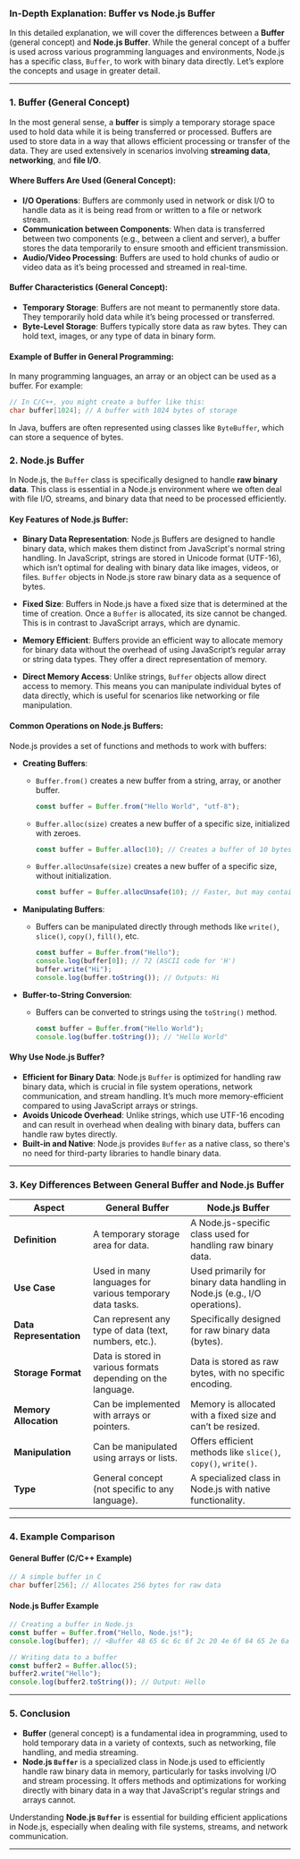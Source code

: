 ### **In-Depth Explanation: Buffer vs Node.js Buffer**

In this detailed explanation, we will cover the differences between a **Buffer** (general concept) and **Node.js Buffer**. While the general concept of a buffer is used across various programming languages and environments, Node.js has a specific class, `Buffer`, to work with binary data directly. Let’s explore the concepts and usage in greater detail.

---

### **1. Buffer (General Concept)**

In the most general sense, a **buffer** is simply a temporary storage space used to hold data while it is being transferred or processed. Buffers are used to store data in a way that allows efficient processing or transfer of the data. They are used extensively in scenarios involving **streaming data**, **networking**, and **file I/O**.

#### **Where Buffers Are Used (General Concept):**
- **I/O Operations**: Buffers are commonly used in network or disk I/O to handle data as it is being read from or written to a file or network stream.
- **Communication between Components**: When data is transferred between two components (e.g., between a client and server), a buffer stores the data temporarily to ensure smooth and efficient transmission.
- **Audio/Video Processing**: Buffers are used to hold chunks of audio or video data as it’s being processed and streamed in real-time.
  
#### **Buffer Characteristics (General Concept):**
- **Temporary Storage**: Buffers are not meant to permanently store data. They temporarily hold data while it’s being processed or transferred.
- **Byte-Level Storage**: Buffers typically store data as raw bytes. They can hold text, images, or any type of data in binary form.

#### **Example of Buffer in General Programming:**
In many programming languages, an array or an object can be used as a buffer. For example:
```cpp
// In C/C++, you might create a buffer like this:
char buffer[1024]; // A buffer with 1024 bytes of storage
```

In Java, buffers are often represented using classes like `ByteBuffer`, which can store a sequence of bytes.

### **2. Node.js Buffer**

In Node.js, the `Buffer` class is specifically designed to handle **raw binary data**. This class is essential in a Node.js environment where we often deal with file I/O, streams, and binary data that need to be processed efficiently.

#### **Key Features of Node.js Buffer:**
- **Binary Data Representation**: Node.js Buffers are designed to handle binary data, which makes them distinct from JavaScript's normal string handling. In JavaScript, strings are stored in Unicode format (UTF-16), which isn’t optimal for dealing with binary data like images, videos, or files. `Buffer` objects in Node.js store raw binary data as a sequence of bytes.
  
- **Fixed Size**: Buffers in Node.js have a fixed size that is determined at the time of creation. Once a `Buffer` is allocated, its size cannot be changed. This is in contrast to JavaScript arrays, which are dynamic.
  
- **Memory Efficient**: Buffers provide an efficient way to allocate memory for binary data without the overhead of using JavaScript’s regular array or string data types. They offer a direct representation of memory.

- **Direct Memory Access**: Unlike strings, `Buffer` objects allow direct access to memory. This means you can manipulate individual bytes of data directly, which is useful for scenarios like networking or file manipulation.

#### **Common Operations on Node.js Buffers:**
Node.js provides a set of functions and methods to work with buffers:

- **Creating Buffers**:
  - `Buffer.from()` creates a new buffer from a string, array, or another buffer.
    ```javascript
    const buffer = Buffer.from("Hello World", "utf-8");
    ```
  - `Buffer.alloc(size)` creates a new buffer of a specific size, initialized with zeroes.
    ```javascript
    const buffer = Buffer.alloc(10); // Creates a buffer of 10 bytes
    ```
  - `Buffer.allocUnsafe(size)` creates a new buffer of a specific size, without initialization.
    ```javascript
    const buffer = Buffer.allocUnsafe(10); // Faster, but may contain old data
    ```

- **Manipulating Buffers**:
  - Buffers can be manipulated directly through methods like `write()`, `slice()`, `copy()`, `fill()`, etc.
    ```javascript
    const buffer = Buffer.from("Hello");
    console.log(buffer[0]); // 72 (ASCII code for 'H')
    buffer.write("Hi");
    console.log(buffer.toString()); // Outputs: Hi
    ```

- **Buffer-to-String Conversion**:
  - Buffers can be converted to strings using the `toString()` method.
    ```javascript
    const buffer = Buffer.from("Hello World");
    console.log(buffer.toString()); // "Hello World"
    ```

#### **Why Use Node.js Buffer?**
- **Efficient for Binary Data**: Node.js `Buffer` is optimized for handling raw binary data, which is crucial in file system operations, network communication, and stream handling. It’s much more memory-efficient compared to using JavaScript arrays or strings.
- **Avoids Unicode Overhead**: Unlike strings, which use UTF-16 encoding and can result in overhead when dealing with binary data, buffers can handle raw bytes directly.
- **Built-in and Native**: Node.js provides `Buffer` as a native class, so there's no need for third-party libraries to handle binary data.

---

### **3. Key Differences Between General Buffer and Node.js Buffer**

| **Aspect**                | **General Buffer**                                      | **Node.js Buffer**                                           |
|---------------------------|---------------------------------------------------------|-------------------------------------------------------------|
| **Definition**             | A temporary storage area for data.                     | A Node.js-specific class used for handling raw binary data. |
| **Use Case**               | Used in many languages for various temporary data tasks. | Used primarily for binary data handling in Node.js (e.g., I/O operations). |
| **Data Representation**    | Can represent any type of data (text, numbers, etc.).  | Specifically designed for raw binary data (bytes).         |
| **Storage Format**         | Data is stored in various formats depending on the language. | Data is stored as raw bytes, with no specific encoding.     |
| **Memory Allocation**      | Can be implemented with arrays or pointers.            | Memory is allocated with a fixed size and can’t be resized. |
| **Manipulation**           | Can be manipulated using arrays or lists.              | Offers efficient methods like `slice()`, `copy()`, `write()`. |
| **Type**                   | General concept (not specific to any language).        | A specialized class in Node.js with native functionality.   |

---

### **4. Example Comparison**

#### **General Buffer (C/C++ Example)**
```cpp
// A simple buffer in C
char buffer[256]; // Allocates 256 bytes for raw data
```

#### **Node.js Buffer Example**
```javascript
// Creating a buffer in Node.js
const buffer = Buffer.from("Hello, Node.js!");
console.log(buffer); // <Buffer 48 65 6c 6c 6f 2c 20 4e 6f 64 65 2e 6a 73 21>

// Writing data to a buffer
const buffer2 = Buffer.alloc(5);
buffer2.write("Hello");
console.log(buffer2.toString()); // Output: Hello
```

---

### **5. Conclusion**

- **Buffer** (general concept) is a fundamental idea in programming, used to hold temporary data in a variety of contexts, such as networking, file handling, and media streaming.
- **Node.js `Buffer`** is a specialized class in Node.js used to efficiently handle raw binary data in memory, particularly for tasks involving I/O and stream processing. It offers methods and optimizations for working directly with binary data in a way that JavaScript's regular strings and arrays cannot.

Understanding **Node.js `Buffer`** is essential for building efficient applications in Node.js, especially when dealing with file systems, streams, and network communication.

---